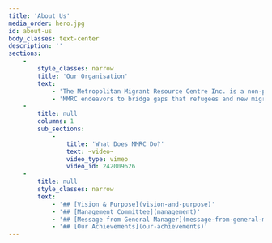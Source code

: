 ```yaml
---
title: 'About Us'
media_order: hero.jpg
id: about-us
body_classes: text-center
description: ''
sections:
    -
        style_classes: narrow
        title: 'Our Organisation'
        text:
            - 'The Metropolitan Migrant Resource Centre Inc. is a non-profit community organisation based in Mirrabooka which provides services across the metropolitan area. We receive funding from a range of state and commonwealth government agencies and our management committee is drawn from Centre members and the CaLD communities who we serve.'
            - 'MMRC endeavors to bridge gaps that refugees and new migrants encounter during their settlement in Australia.  With a dedicated team, from a variety of ethnic backgrounds, we support our clients as they face a variety of settlement challenges and work with them to create a sense of community and acceptance.'
    -
        title: null
        columns: 1
        sub_sections:
            -
                title: 'What Does MMRC Do?'
                text: ~video~
                video_type: vimeo
                video_id: 242009626
    -
        title: null
        style_classes: narrow
        text:
            - '## [Vision & Purpose](vision-and-purpose)'
            - '## [Management Committee](management)'
            - '## [Message from General Manager](message-from-general-manager)'
            - '## [Our Achievements](our-achievements)'
---
```


